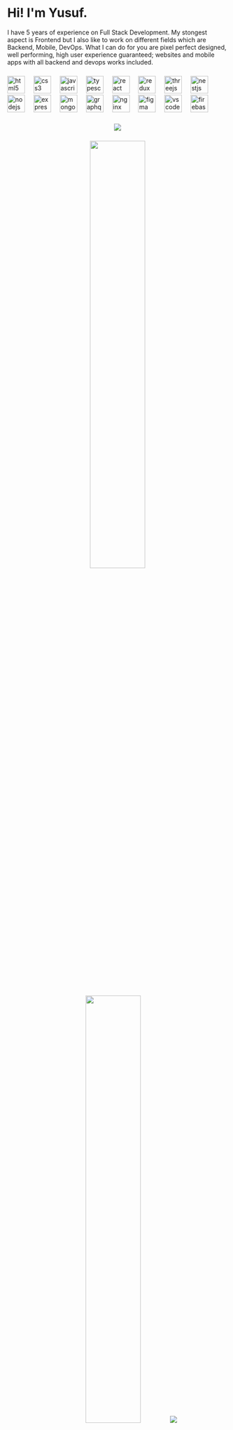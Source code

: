 <h1>Hi! I'm Yusuf.</h1>

<p align="left">
  I have 5 years of experience on Full Stack Development.
  My stongest aspect is Frontend but I also like to work on different fields which are Backend, Mobile, DevOps.
  What I can do for you are pixel perfect designed, well performing, high user experience guaranteed; websites and mobile apps with all backend and devops works included.
</p>

###

<div align="left">
  <img src="https://cdn.jsdelivr.net/gh/devicons/devicon/icons/html5/html5-original.svg" height="40" alt="html5 logo"  />
  <img width="12" />
  <img src="https://cdn.jsdelivr.net/gh/devicons/devicon/icons/css3/css3-original.svg" height="40" alt="css3 logo"  />
  <img width="12" />
  <img src="https://cdn.jsdelivr.net/gh/devicons/devicon/icons/javascript/javascript-original.svg" height="40" alt="javascript logo"  />
  <img width="12" />
  <img src="https://cdn.jsdelivr.net/gh/devicons/devicon/icons/typescript/typescript-original.svg" height="40" alt="typescript logo"  />
  <img width="12" />
  <img src="https://cdn.jsdelivr.net/gh/devicons/devicon/icons/react/react-original.svg" height="40" alt="react logo"  />
  <img width="12" />
  <img src="https://cdn.jsdelivr.net/gh/devicons/devicon/icons/redux/redux-original.svg" height="40" alt="redux logo"  />
  <img width="12" />
  <img src="https://cdn.jsdelivr.net/gh/devicons/devicon/icons/threejs/threejs-original.svg" height="40" alt="threejs logo"  />
  <img width="12" />
  <img src="https://cdn.jsdelivr.net/gh/devicons/devicon/icons/nestjs/nestjs-original.svg" height="40" alt="nestjs logo"  />
  <img width="12" />
  <img src="https://cdn.jsdelivr.net/gh/devicons/devicon/icons/nodejs/nodejs-original.svg" height="40" alt="nodejs logo"  />
  <img width="12" />
  <img src="https://cdn.jsdelivr.net/gh/devicons/devicon/icons/express/express-original.svg" height="40" alt="express logo"  />
  <img width="12" />
  <img src="https://cdn.jsdelivr.net/gh/devicons/devicon/icons/mongodb/mongodb-original.svg" height="40" alt="mongodb logo"  />
  <img width="12" />
  <img src="https://cdn.jsdelivr.net/gh/devicons/devicon/icons/graphql/graphql-plain.svg" height="40" alt="graphql logo"  />
  <img width="12" />
  <img src="https://cdn.jsdelivr.net/gh/devicons/devicon/icons/nginx/nginx-original.svg" height="40" alt="nginx logo"  />
  <img width="12" />
  <img src="https://cdn.jsdelivr.net/gh/devicons/devicon/icons/figma/figma-original.svg" height="40" alt="figma logo"  />
  <img width="12" />
  <img src="https://cdn.jsdelivr.net/gh/devicons/devicon/icons/vscode/vscode-original.svg" height="40" alt="vscode logo"  />
  <img width="12" />
  <img src="https://cdn.jsdelivr.net/gh/devicons/devicon/icons/firebase/firebase-plain.svg" height="40" alt="firebase logo"  />
</div>

###

<div align="center">
  <img src="https://profile-counter.glitch.me/saintyusuf/count.svg?"  />
</div>

###

<p align="center">
  
  <img height="50%" width="auto" src ="https://github-readme-stats.vercel.app/api?username=saintyusuf&theme=transparent&bg_color=00000000&show_icons=true&hide_border=true&border_radius=25">
  
  <img height="50%" width="auto" src ="https://github-readme-stats.vercel.app/api/top-langs?username=saintyusuf&theme=transparent&bg_color=00000000&layout=compact&hide_border=true&border_radius=25&langs_count=8">
  
  <img src ="https://github-readme-streak-stats.herokuapp.com/?user=saintyusuf&theme=transparent&background=00000000&border_radius=25&hide_border=true">

  <img src="https://github-readme-activity-graph.vercel.app/graph?username=saintyusuf&area=true&order=5&hide_border=true&theme=nord&bg_color=00000000" height="300" alt="activity-graph graph">
  
</p>
